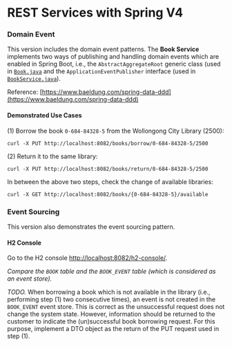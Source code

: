 # REST Services with Spring V4

### Domain Event
This version includes the domain event patterns. 
The __Book Service__ implements two ways of publishing and handling domain events
which are enabled in Spring Boot, i.e., 
the `AbstractAggregateRoot` generic class
(used in [`Book.java`](./book-service/src/main/java/csci318/demo/model/Book.java) and 
the `ApplicationEventPublisher` interface
(used in [`BookService.java`](./book-service/src/main/java/csci318/demo/service/BookService.java)).

Reference: [https://www.baeldung.com/spring-data-ddd](https://www.baeldung.com/spring-data-ddd)

#### Demonstrated Use Cases
(1) Borrow the book `0-684-84328-5` from the Wollongong City Library (2500):
```shell
curl -X PUT http://localhost:8082/books/borrow/0-684-84328-5/2500
```
(2) Return it to the same library:
```shell
curl -X PUT http://localhost:8082/books/return/0-684-84328-5/2500
```
In between the above two steps, check the change of available libraries:
```shell
curl -X GET http://localhost:8082/books/{0-684-84328-5}/available
```

### Event Sourcing
This version also demonstrates the event sourcing pattern.
#### H2 Console
<!--
Add the following two lines to `src/main/resources/application.properties`:
```properties
spring.h2.console.enabled=true
spring.datasource.url=jdbc:h2:mem:testdb
```
-->
Go to the H2 console [http://localhost:8082/h2-console/](http://localhost:8082/h2-console/).
<!-- To log on, change the value in the `JDBC URL` entry to 
`jdbc:h2:mem:testdb`. -->
_Compare the `BOOK` table and the `BOOK_EVENT` table (which is 
considered as an event store)._

_TODO._
When borrowing a book which is not available in the library 
(i.e., performing step (1) two consecutive times), an event is not
created in the `BOOK_EVENT` event store.
This is correct as the unsuccessful request does not change the system state. 
However, information should be returned to the customer to indicate the (un)successful
book borrowing request. 
For this purpose,
implement a DTO object as the return of the PUT request used in step (1).